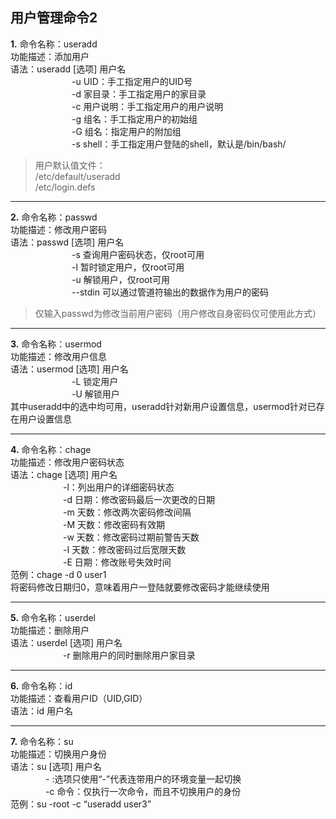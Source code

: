 ## 用户管理命令2<br>
**1.** 命令名称：useradd <br>
功能描述：添加用户<br>
语法：useradd [选项] 用户名<br>
&emsp;&emsp;&emsp;&emsp;&emsp;&emsp;&emsp;-u UID：手工指定用户的UID号<br>
&emsp;&emsp;&emsp;&emsp;&emsp;&emsp;&emsp;-d 家目录：手工指定用户的家目录<br>
&emsp;&emsp;&emsp;&emsp;&emsp;&emsp;&emsp;-c 用户说明：手工指定用户的用户说明<br>
&emsp;&emsp;&emsp;&emsp;&emsp;&emsp;&emsp;-g 组名：手工指定用户的初始组<br>
&emsp;&emsp;&emsp;&emsp;&emsp;&emsp;&emsp;-G 组名：指定用户的附加组<br>
&emsp;&emsp;&emsp;&emsp;&emsp;&emsp;&emsp;-s shell：手工指定用户登陆的shell，默认是/bin/bash/<br>
>用户默认值文件：<br>
/etc/default/useradd<br>
/etc/login.defs<br>
***
**2.** 命令名称：passwd<br>
功能描述：修改用户密码<br>
语法：passwd [选项] 用户名<br>
&emsp;&emsp;&emsp;&emsp;&emsp;&emsp;&emsp;-s 查询用户密码状态，仅root可用<br>
&emsp;&emsp;&emsp;&emsp;&emsp;&emsp;&emsp;-l 暂时锁定用户，仅root可用<br>
&emsp;&emsp;&emsp;&emsp;&emsp;&emsp;&emsp;-u 解锁用户，仅root可用<br>
&emsp;&emsp;&emsp;&emsp;&emsp;&emsp;&emsp;--stdin 可以通过管道符输出的数据作为用户的密码<br>
>仅输入passwd为修改当前用户密码（用户修改自身密码仅可使用此方式）<br>
***
**3.** 命令名称：usermod<br>
功能描述：修改用户信息<br>
语法：usermod [选项] 用户名<br>
&emsp;&emsp;&emsp;&emsp;&emsp;&emsp;&emsp;-L 锁定用户<br>
&emsp;&emsp;&emsp;&emsp;&emsp;&emsp;&emsp;-U 解锁用户<br>
其中useradd中的选中均可用，useradd针对新用户设置信息，usermod针对已存在用户设置信息<br>
***
**4.** 命令名称：chage<br>
功能描述：修改用户密码状态<br>
语法：chage [选项] 用户名<br>
&emsp;&emsp;&emsp;&emsp;&emsp;&emsp;-l：列出用户的详细密码状态<br>
&emsp;&emsp;&emsp;&emsp;&emsp;&emsp;-d 日期：修改密码最后一次更改的日期<br>
&emsp;&emsp;&emsp;&emsp;&emsp;&emsp;-m 天数：修改两次密码修改间隔<br>
&emsp;&emsp;&emsp;&emsp;&emsp;&emsp;-M 天数：修改密码有效期<br>
&emsp;&emsp;&emsp;&emsp;&emsp;&emsp;-w 天数：修改密码过期前警告天数<br>
&emsp;&emsp;&emsp;&emsp;&emsp;&emsp;-I 天数：修改密码过后宽限天数<br>
&emsp;&emsp;&emsp;&emsp;&emsp;&emsp;-E 日期：修改账号失效时间<br>
范例：chage -d 0 user1<br>
将密码修改日期归0，意味着用户一登陆就要修改密码才能继续使用<br>
***
**5.** 命令名称：userdel<br>
功能描述：删除用户<br>
语法：userdel [选项] 用户名<br>
&emsp;&emsp;&emsp;&emsp;&emsp;&emsp;-r 删除用户的同时删除用户家目录<br>
***
**6.** 命令名称：id<br>
功能描述：查看用户ID（UID,GID）<br>
语法：id 用户名<br>
***
**7.** 命令名称：su<br>
功能描述：切换用户身份<br>
语法：su [选项] 用户名<br>
&emsp;&emsp;&emsp;&emsp;- :选项只使用“-”代表连带用户的环境变量一起切换<br>
&emsp;&emsp;&emsp;&emsp;-c 命令：仅执行一次命令，而且不切换用户的身份<br>
范例：su -root -c “useradd user3”<br>
